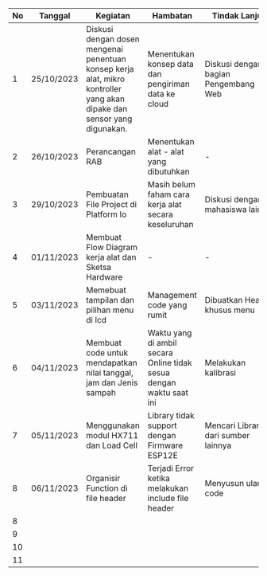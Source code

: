 | No | Tanggal    | Kegiatan                                                                                                                | Hambatan                                                            | Tindak Lanjut                        | Paraf |
| -- | ---------- | ----------------------------------------------------------------------------------------------------------------------- | ------------------------------------------------------------------- | ------------------------------------ | ----- |
| 1  | 25/10/2023 | Diskusi dengan dosen mengenai penentuan konsep kerja alat, mikro kontroller yang akan dipake dan sensor yang digunakan. | Menentukan konsep data dan pengiriman data ke cloud                 | Diskusi dengan bagian Pengembang Web |       |
| 2  | 26/10/2023 | Perancangan RAB                                                                                                         | Menentukan alat - alat yang dibutuhkan                              | -                                    |       |
| 3  | 29/10/2023 | Pembuatan File Project di Platform Io                                                                                   | Masih belum faham cara kerja alat secara keseluruhan                | Diskusi dengan mahasiswa lain        |       |
| 4  | 01/11/2023 | Membuat Flow Diagram kerja alat dan Sketsa Hardware                                                                     | -                                                                   | -                                    |       |
| 5  | 03/11/2023 | Memebuat tampilan dan pilihan menu di lcd                                                                              | Management code yang rumit                                          | Dibuatkan Header khusus menu        |       |
| 6  | 04/11/2023 | Membuat code untuk mendapatkan nilai tanggal, jam dan Jenis sampah                                                      | Waktu yang di ambil secara Online tidak sesua dengan waktu saat ini | Melakukan kalibrasi                  |       |
| 7  | 05/11/2023 | Menggunakan modul HX711 dan Load Cell                                                                                   | Library tidak support dengan Firmware ESP12E                        | Mencari Library dari sumber lainnya  |       |
| 8  | 06/11/2023 | Organisir Function di file header                                                                                       | Terjadi Error ketika melakukan include file header                  | Menyusun ulang code                  |       |
| 8  |            |                                                                                                                         |                                                                     |                                      |       |
| 9  |            |                                                                                                                         |                                                                     |                                      |       |
| 10 |            |                                                                                                                         |                                                                     |                                      |       |
| 11 |            |                                                                                                                         |                                                                     |                                      |       |

